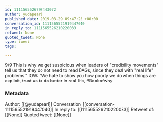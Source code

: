 ```yaml
---
id: 1111565526797443072
author: yudapearl
published_date: 2019-03-29 09:47:28 +00:00
conversation_id: 1111565521919447040
in_reply_to: 1111565526210220033
retweet: None
quoted_tweet: None
type: tweet
tags:

---
```


9/9
This is why we get suspicious when leaders of "credibility movements"
tell us that they do not need to read DAGs, since they deal with 
"real life" problems." IOW: "We hate to show you how poorly we do when things are explicit, trust us to do better in real-life, #Bookofwhy

### Metadata

Author: [[@yudapearl]]
Conversation: [[conversation-1111565521919447040]]
In reply to: [[1111565526210220033]]
Retweet of: [[None]]
Quoted tweet: [[None]]
